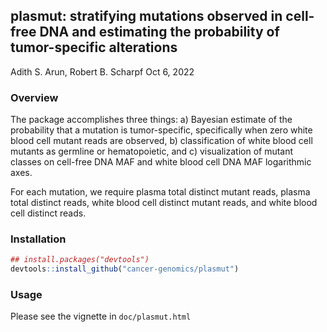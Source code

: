 ## plasmut: stratifying mutations observed in cell-free DNA and estimating the probability of tumor-specific alterations

Adith S. Arun, Robert B. Scharpf
Oct 6, 2022

### Overview

The package accomplishes three things: a) Bayesian estimate of the probability that a mutation is tumor-specific, specifically when zero white blood cell mutant reads are observed, b) classification of white blood cell mutants as germline or hematopoietic, and c) visualization of mutant classes on cell-free DNA MAF and white blood cell DNA MAF logarithmic axes. 

For each mutation, we require plasma total distinct mutant reads, plasma total distinct reads, white blood cell distinct mutant reads, and white blood cell distinct reads.

### Installation

``` r
## install.packages("devtools")
devtools::install_github("cancer-genomics/plasmut")
```


### Usage

Please see the vignette in `doc/plasmut.html`

